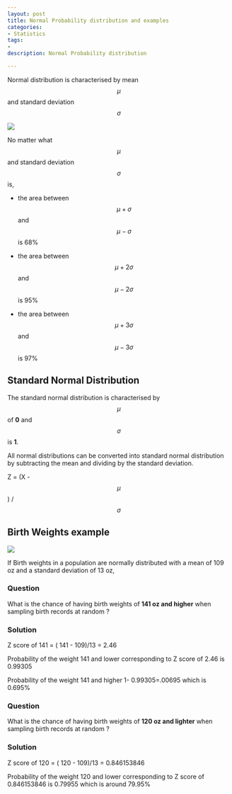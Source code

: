 ```yaml
---
layout: post
title: Normal Probability distribution and examples 
categories: 
- Statistics
tags:
- 
description: Normal Probability distribution

---   
```

Normal distribution is characterised by mean $$\mu$$ and standard deviation $$\sigma$$  

<img src="../../assets/images/normal-distribution/normal.png"/>

No matter what $$\mu$$ and standard deviation $$\sigma$$  is,  
* the area between $$\mu + \sigma$$  and $$\mu - \sigma$$ is 68%  

*  the area between $$\mu + 2\sigma$$  and $$\mu - 2\sigma$$ is 95%  

*  the area between $$\mu + 3\sigma$$  and $$\mu - 3\sigma$$ is 97%   

## Standard Normal Distribution  

The standard normal distribution is characterised by $$\mu$$ of **0** and $$\sigma$$ is **1**.  

All normal distributions can be converted into standard normal distribution by subtracting the mean and dividing by the standard deviation.  

Z = (X - $$\mu$$) / $$\sigma$$

## Birth Weights example  

 <div class="img_row">
	<img class="col three" src="../../assets/images/normal-distribution/birth-weight.jpg"/>
</div>

If Birth weights in a population are normally distributed with a mean of 109 oz and a standard deviation of 13 oz,

### Question

What is the chance of having birth weights of **141 oz and higher**  when sampling birth records at random ?  

### Solution

Z score of 141 = ( 141 - 109)/13 = 2.46

Probability of the weight 141 and lower corresponding to Z score of 2.46 is 0.99305

Probability of the weight 141 and higher 1- 0.99305=.00695 
which is 0.695%  

### Question

What is the chance of having birth weights of **120 oz and lighter**  when sampling birth records at random ?  

### Solution

Z score of 120 = ( 120 - 109)/13 = 0.846153846

Probability of the weight 120 and lower corresponding to Z score of 0.846153846 is 0.79955  which is around 79.95%
